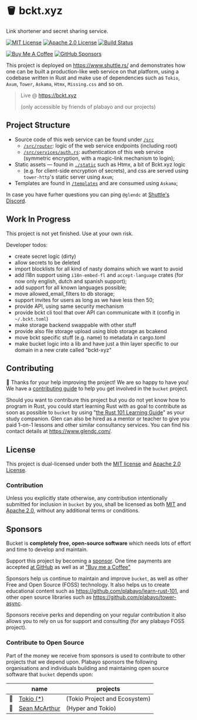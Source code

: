 # 🪣 bckt.xyz

Link shortener and secret sharing service.

[![MIT License][license-mit-badge]][license-mit-url]
[![Apache 2.0 License][license-apache-badge]][license-apache-url]
[![Build Status][actions-badge]][actions-url]

[![Buy Me A Coffee][bmac-badge]][bmac-url]
[![GitHub Sponsors][ghs-badge]][ghs-url]

This project is deployed on <https://www.shuttle.rs/> and demonstrates how
one can be built a production-like web service on that platform,
using a codebase written in Rust and make use of dependencies such as
`Tokio`, `Axum`, `Tower`, `Askama`, `Htmx`, `Missing.css` and so on.

> Live @ <https://bckt.xyz>
> 
> (only accessible by friends of plabayo and our projects)



[license-mit-badge]: https://img.shields.io/badge/license-MIT-blue.svg
[license-mit-url]: https://github.com/plabayo/bucket/blob/main/LICENSE-MIT
[license-apache-badge]: https://img.shields.io/badge/license-APACHE-blue.svg
[license-apache-url]: https://github.com/plabayo/bucket/blob/main/LICENSE-APACHE
[actions-badge]: https://github.com/plabayo/bucket/workflows/CI/badge.svg
[actions-url]: https://github.com/plabayo/bucket/actions?query=workflow%3ACI+branch%main

[bmac-badge]: https://img.shields.io/badge/Buy%20Me%20a%20Coffee-ffdd00?style=for-the-badge&logo=buy-me-a-coffee&logoColor=black
[bmac-url]: https://www.buymeacoffee.com/plabayo
[ghs-badge]: https://img.shields.io/badge/sponsor-30363D?style=for-the-badge&logo=GitHub-Sponsors&logoColor=#EA4AAA
[ghs-url]: https://github.com/sponsors/plabayo

## Project Structure

- Source code of this web service can be found under [`/src`](./src)
  - [`/src/router`](./src/router): logic of the web service endpoints (including root)
  - [`/src/services/auth.rs`](./src/services/auth.rs): authentication of this web service (symmetric encryption, with a magic-link mechanism to login);
- Static assets — found in [`./static`](./static) such as Htmx, a bit of Bckt.xyz logic
   - (e.g. for client-side encryption of secrets),
      and css are served using `tower-http`'s static server using `Axum`;
- Templates are found in [`/templates`](./templates) and are consumed using `Askama`;

In case you have furher questions you can ping `@glendc` at
[Shuttle's Discord](https://discord.gg/YDHm6Yz3).

## Work In Progress

This project is not yet finished. Use at your own risk.

Developer todos:

- create secret logic (dirty)
- allow secrets to be deleted
- import blocklists for all kind of nasty domains which we want to avoid
- add l18n support using `i18n-embed-fl` and `accept-language` crates (for now only english, dutch and spanish support);
- add support for all known languages possible;
- move allowed_email_filters to db storage;
- support invites for users as long as we have less then 50;
- provide API, using same security mechanism
- provide bckt cli tool that over API can communicate with it (config in `~/.bckt.toml`)
- make storage backend swappable with other stuff
- provide also file storage upload using blob storage as bcakend
- move bckt specific stuff (e.g. name) to metadata in cargo.toml
- make bucket logic into a lib and have just a thin layer specific to our domain in a new crate called "bckt-xyz"

## Contributing

🎈 Thanks for your help improving the project! We are so happy to have
you! We have a [contributing guide][contributing] to help you get involved in the
`bucket` project.

Should you want to contribure this project but you do not yet know how to program in Rust, you could start learning Rust with as goal to contribute as soon as possible to `bucket` by using "[the Rust 101 Learning Guide](https://rust-lang.guide/)" as your study companion. Glen can also be hired as a mentor or teacher to give you paid 1-on-1 lessons and other similar consultancy services. You can find his contact details at <https://www.glendc.com/>.

## License

This project is dual-licensed under both the [MIT license][mit-license] and [Apache 2.0 License][apache-license].

### Contribution

Unless you explicitly state otherwise, any contribution intentionally submitted
for inclusion in `bucket` by you, shall be licensed as both [MIT][mit-license] and [Apache 2.0][apache-license],
without any additional terms or conditions.

[contributing]: https://github.com/plabayo/bucket/blob/main/CONTRIBUTING.md
[mit-license]: https://github.com/plabayo/bucket/blob/main/LICENSE-MIT
[apache-license]: https://github.com/plabayo/bucket/blob/main/LICENSE-APACHE

## Sponsors

Bucket is **completely free, open-source software** which needs lots of effort and time to develop and maintain.

Support this project by becoming a [sponsor][ghs-url]. One time payments are accepted [at GitHub][ghs-url] as well as at ["Buy me a Coffee"][bmac-url]

Sponsors help us continue to maintain and improve `bucket`, as well as other
Free and Open Source (FOSS) technology. It also helps us to create
educational content such as <https://github.com/plabayo/learn-rust-101>,
and other open source libraries such as <https://github.com/plabayo/tower-async>.

Sponsors receive perks and depending on your regular contribution it also
allows you to rely on us for support and consulting (for any plabayo FOSS project).

### Contribute to Open Source

Part of the money we receive from sponsors is used to contribute to other projects
that we depend upon. Plabayo sponsors the following organisations and individuals
building and maintaining open source software that `bucket` depends upon:

| | name | projects |
| - | - | - |
| 💌 | [Tokio (*)](https://github.com/tokio-rs) | (Tokio Project and Ecosystem)
| 💌 | [Sean McArthur](https://github.com/seanmonstar) | (Hyper and Tokio)
